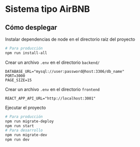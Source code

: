 # Sistema tipo AirBNB

## Cómo desplegar

Instalar dependencias de node en el directorio raíz del proyecto

```bash
# Para producción
npm run install-all
```

Crear un archivo `.env` en el directorio `backend/`

```
DATABASE_URL="mysql://user:password@host:3306/db_name"
PORT=3000
PAGE_SIZE=15
```

Crear un archivo `.env` en el directorio `frontend`

```
REACT_APP_API_URL="http://localhost:3001"
```

Ejecutar el proyecto

```bash
# Para producción
npm run migrate-deploy
npm run start
# Para desarrollo
npm run migrate-dev
npm run dev
```
